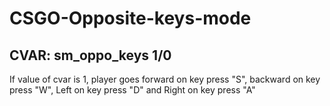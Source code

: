 # CSGO-Opposite-keys-mode
## CVAR: sm_oppo_keys 1/0
If value of cvar is 1, player goes forward on key press "S", backward on key press "W", Left on key press "D" and Right on key press "A"

